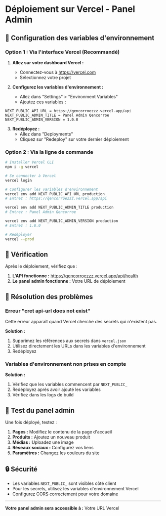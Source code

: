 # Déploiement sur Vercel - Panel Admin

## 🚀 Configuration des variables d'environnement

### Option 1 : Via l'interface Vercel (Recommandé)

1. **Allez sur votre dashboard Vercel :**
   - Connectez-vous à https://vercel.com
   - Sélectionnez votre projet

2. **Configurez les variables d'environnement :**
   - Allez dans "Settings" > "Environment Variables"
   - Ajoutez ces variables :

```
NEXT_PUBLIC_API_URL = https://qencorroezzz.vercel.app/api
NEXT_PUBLIC_ADMIN_TITLE = Panel Admin Qencorroe
NEXT_PUBLIC_ADMIN_VERSION = 1.0.0
```

3. **Redéployez :**
   - Allez dans "Deployments"
   - Cliquez sur "Redeploy" sur votre dernier déploiement

### Option 2 : Via la ligne de commande

```bash
# Installer Vercel CLI
npm i -g vercel

# Se connecter à Vercel
vercel login

# Configurer les variables d'environnement
vercel env add NEXT_PUBLIC_API_URL production
# Entrez : https://qencorroezzz.vercel.app/api

vercel env add NEXT_PUBLIC_ADMIN_TITLE production
# Entrez : Panel Admin Qencorroe

vercel env add NEXT_PUBLIC_ADMIN_VERSION production
# Entrez : 1.0.0

# Redéployer
vercel --prod
```

## 🔧 Vérification

Après le déploiement, vérifiez que :

1. **L'API fonctionne :** https://qencorroezzz.vercel.app/api/health
2. **Le panel admin fonctionne :** Votre URL de déploiement

## 🐛 Résolution des problèmes

### Erreur "cret api-url does not exist"

Cette erreur apparaît quand Vercel cherche des secrets qui n'existent pas.

**Solution :**
1. Supprimez les références aux secrets dans `vercel.json`
2. Utilisez directement les URLs dans les variables d'environnement
3. Redéployez

### Variables d'environnement non prises en compte

**Solution :**
1. Vérifiez que les variables commencent par `NEXT_PUBLIC_`
2. Redéployez après avoir ajouté les variables
3. Vérifiez dans les logs de build

## 📱 Test du panel admin

Une fois déployé, testez :

1. **Pages :** Modifiez le contenu de la page d'accueil
2. **Produits :** Ajoutez un nouveau produit
3. **Médias :** Uploadez une image
4. **Réseaux sociaux :** Configurez vos liens
5. **Paramètres :** Changez les couleurs du site

## 🔒 Sécurité

- Les variables `NEXT_PUBLIC_` sont visibles côté client
- Pour les secrets, utilisez les variables d'environnement Vercel
- Configurez CORS correctement pour votre domaine

---

**Votre panel admin sera accessible à :** Votre URL Vercel